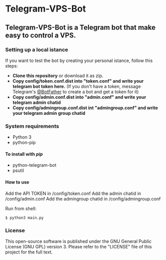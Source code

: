 # Telegram-VPS-Bot

**Telegram-VPS-Bot** is  a Telegram bot that make easy to control a VPS.
---

### Setting up a local istance
If you want to test the bot by creating your personal istance, follow this steps:
* **Clone this repository** or download it as zip.
* **Copy config/token.conf.dist into "token.conf" and write your telegram bot token here.** (If you don't have a token, message Telegram's [@BotFather](http://telegram.me/Botfather) to create a bot and get a token for it)
* **Copy config/admin.conf.dist into "admin.conf" and write your telegram admin chatid**
* **Copy config/admingroup.conf.dist int "admingroup.conf" and write your telegram admin group chatid**


### System requirements

- Python 3
- python-pip

#### To install with *pip*

- python-telegram-bot
- psutil

#### How to use

Add the API TOKEN in /config/token.conf
Add the admin chatid in /config/admin.conf
Add the admingroup chatid in /config/admingroup.conf

Run from shell:
```
$ python3 main.py
```

### License
This open-source software is published under the GNU General Public License (GNU GPL) version 3. Please refer to the "LICENSE" file of this project for the full text.
